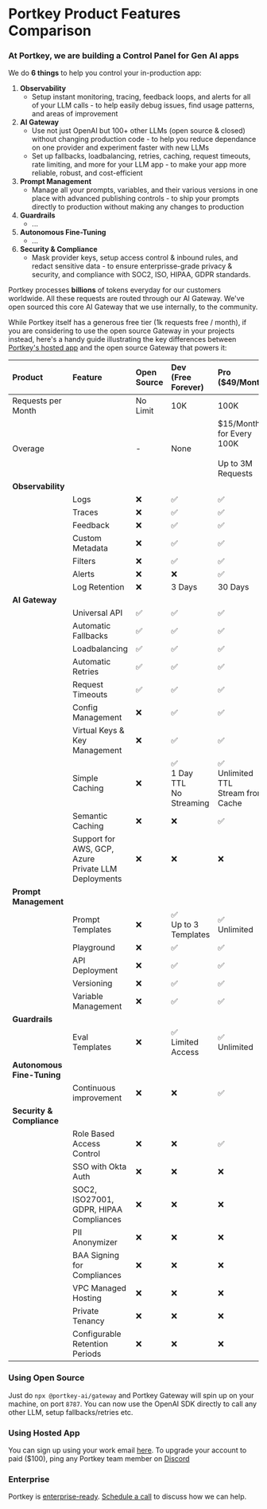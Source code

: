 # Portkey Product Features Comparison

### At Portkey, we are building a Control Panel for Gen AI apps

We do **6 things** to help you control your in-production app:
1. **Observability**
    * Setup instant monitoring, tracing, feedback loops, and alerts for all of your LLM calls - to help easily debug issues, find usage patterns, and areas of improvement
3. **AI Gateway**
    * Use not just OpenAI but 100+ other LLMs (open source & closed) without changing production code - to help you reduce dependance on one provider and experiment faster with new LLMs
    * Set up fallbacks, loadbalancing, retries, caching, request timeouts, rate limiting, and more for your LLM app - to make your app more reliable, robust, and cost-efficient
3. **Prompt Management**
    * Manage all your prompts, variables, and their various versions in one place with advanced publishing controls - to ship your prompts directly to production without making any changes to production
4. **Guardrails**
   * ...
5. **Autonomous Fine-Tuning**
   * ...
6. **Security & Compliance**
   * Mask provider keys, setup access control & inbound rules, and redact sensitive data - to ensure enterprisse-grade privacy & security, and compliance with SOC2, ISO, HIPAA, GDPR standards.

Portkey processes **billions** of tokens everyday for our customers worldwide. All these requests are routed through our AI Gateway. We've open sourced this core AI Gateway that we use internally, to the community. 

While Portkey itself has a generous free tier (1k requests free / month), if you are considering to use the open source Gateway in your projects instead, here's a handy guide illustrating the key differences between [Portkey's hosted app](https://app.portkey.ai/) and the open source Gateway that powers it:

| Product | Feature | Open Source | Dev<br>(Free Forever) | Pro<br>($49/Month) | Enterprise <br>(Starts at $499/Month) |
| :- | :- | :- | :- | :- | :- |
| Requests per Month |  | No Limit | 10K | 100K | Unlimited |
| Overage | | - | None | $15/Month for Every 100K<br><br>Up to 3M Requests | - |
| **Observability** | | | |
| | Logs | ❌ | ✅ | ✅ | ✅ |
| | Traces | ❌ | ✅ | ✅ | ✅ |
| | Feedback | ❌ | ✅  | ✅ | ✅ |
| | Custom Metadata | ❌ | ✅  | ✅ | ✅ |
| | Filters | ❌ | ✅  | ✅ | ✅ |
| | Alerts | ❌ | ❌ | ✅ | ✅ |
| | Log Retention | ❌ | 3 Days  | 30 Days | Custom |
| **AI Gateway** | | | |
| | Universal API | ✅ | ✅  | ✅ | ✅ |
| | Automatic Fallbacks | ✅ | ✅  | ✅ | ✅ |
| | Loadbalancing | ✅ | ✅  | ✅ | ✅ |
| | Automatic Retries | ✅ | ✅  | ✅ | ✅ |
| | Request Timeouts | ✅ | ✅  | ✅ | ✅ |
| | Config Management | ❌ | ✅ | ✅ | ✅ |
| | Virtual Keys & Key Management | ❌ | ✅ | ✅ | ✅ |
| | Simple Caching | ❌ | ✅ <br>1 Day TTL<br>No Streaming | ✅ <br>Unlimited TTL<br>Stream from Cache | ✅ <br>Unlimited TTL<br>Stream from Cache |
| | Semantic Caching | ❌ | ❌ | ✅ | ✅ |
| | Support for AWS, GCP, Azure <br>Private LLM Deployments | ❌ | ❌ | ❌ | ✅ |
| **Prompt Management** | | | |
| | Prompt Templates | ❌ | ✅ <br>Up to 3 Templates | ✅ <br>Unlimited | ✅ <br>Unlimited |
| | Playground | ❌ | ✅ | ✅ | ✅ |
| | API Deployment | ❌ | ✅ | ✅ | ✅ |
| | Versioning | ❌ | ✅ | ✅ | ✅ |
| | Variable Management | ❌ | ✅  | ✅ | ✅ |
| **Guardrails** | | | |
| | Eval Templates | ❌ | ✅ <br>Limited Access | ✅ <br>Unlimited | ✅ <br>Unlimited |
| **Autonomous Fine-Tuning** | | | |
| | Continuous improvement | ❌ | ❌ | ✅ | ✅ |
| **Security & Compliance** | | | |
| | Role Based<br>Access Control | ❌ | ❌ | ✅ | ✅ |
| | SSO with Okta Auth | ❌ | ❌ | ❌ | ✅ |
| | SOC2, ISO27001,<br>GDPR, HIPAA Compliances | ❌ | ❌ | ❌ | ✅ |
| | PII Anonymizer | ❌ | ❌ | ❌ | ✅ |
| | BAA Signing<br>for Compliances | ❌ | ❌ | ❌ | ✅ |
| | VPC Managed Hosting | ❌ | ❌ | ❌ | ✅ |
| | Private Tenancy | ❌ | ❌ | ❌ | ✅ |
| | Configurable Retention<br>Periods | ❌ | ❌ | ❌ | ✅ |

### Using Open Source
Just do `npx @portkey-ai/gateway` and Portkey Gateway will spin up on your machine, on port `8787`. You can now use the OpenAI SDK directly to call any other LLM, setup fallbacks/retries etc.

### Using Hosted App
You can sign up using your work email [here](https://app.portkey.ai/). To upgrade your account to paid ($100), ping any Portkey team member on [Discord](https://portkey.ai/community)

### Enterprise
Portkey is [enterprise-ready](https://saasboomi.org/postman-postbot-gen-ai-case-study/). [Schedule a call](https://calendly.com/rohit-portkey/enterprise-demo) to discuss how we can help.
